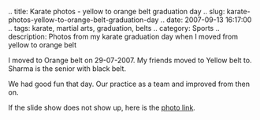 .. title: Karate photos - yellow to orange belt graduation day
.. slug: karate-photos-yellow-to-orange-belt-graduation-day
.. date: 2007-09-13 16:17:00
.. tags: karate, martial arts, graduation, belts
.. category: Sports
.. description: Photos from my karate graduation day when I moved from yellow to orange belt

I moved to Orange belt on 29-07-2007. My friends moved to Yellow belt to. Sharma is the senior with black belt.

We had good fun that day. Our practice as a team and improved from then on.

If the slide show does not show up, here is the [photo link](http://picasaweb.google.com/orsenthil/Karate).
